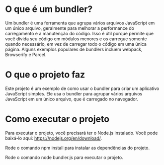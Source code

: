 # O que é um bundler?

Um bundler é uma ferramenta que agrupa vários arquivos JavaScript em um único arquivo, geralmente para melhorar a performance do carregamento e a manutenção do código. Isso é útil porque permite que você divida seu código em módulos menores e os carregue somente quando necessário, em vez de carregar todo o código em uma única página. Alguns exemplos populares de bundlers incluem webpack, Browserify e Parcel.

# O que o projeto faz

Este projeto é um exemplo de como usar o bundler para criar um aplicativo JavaScript simples. Ele usa o bundler para agrupar vários arquivos JavaScript em um único arquivo, que é carregado no navegador.

# Como executar o projeto

Para executar o projeto, você precisará ter o Node.js instalado. Você pode baixá-lo aqui: https://nodejs.org/en/download/.

Rode o comando npm install para instalar as dependências do projeto.

Rode o comando node bundler.js para executar o projeto.

